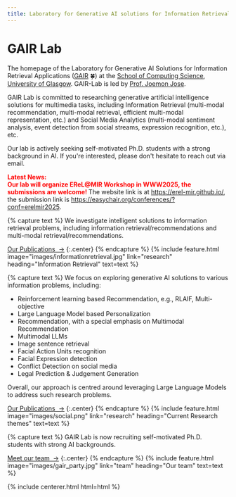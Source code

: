 ```yaml
---
title: Laboratory for Generative AI solutions for Information Retrieval Applications (GAIR-Lab)
---
```

 


# GAIR Lab

The homepage of the Laboratory for Generative AI Solutions for Information Retrieval Applications ([GAIR](https://gair-lab.github.io/) 🍀) at the [School of Computing Science](https://www.gla.ac.uk/schools/computing/), [University of Glasgow](https://www.gla.ac.uk/). GAIR-Lab is led by  [Prof. Joemon Jose](https://www.gla.ac.uk/schools/computing/staff/joemonjose/).

GAIR Lab is committed to researching generative artificial intelligence solutions for multimedia tasks, including Information Retrieval (multi-modal recommendation, multi-modal retrieval, efficient multi-modal representation, etc.) and Social Media Analytics (multi-modal sentiment analysis, event detection from social streams, expression recognition, etc.), etc. 

Our lab is actively seeking self-motivated Ph.D. students with a strong background in AI. If you're interested, please don't hesitate to reach out via email.

<b style="color:red;">Latest News:</b><br>
<b style="color:red;">
    Our lab will organize EReL@MIR Workshop in WWW2025, the submissions are welcome! </b>
    The website link is at <a href="https://erel-mir.github.io/" style="color:blue;">https://erel-mir.github.io/</a>, 
    the submission link is <a href="https://easychair.org/conferences/?conf=erelmir2025" style="color:blue;">https://easychair.org/conferences/?conf=erelmir2025</a>.







<!-- section break -->

{% capture text %}
We investigate intelligent solutions to information retrieval problems, including information retrieval/recommendations and multi-modal retrieval/recommendations.


[Our Publications &nbsp;→](research)
{:.center}
{% endcapture %}
{%
  include feature.html
  image="images/informationretrieval.jpg"
  link="research"
  heading="Information Retrieval"
  text=text
%}

{% capture text %}
We focus on exploring generative AI solutions to various information problems, including: 
<ul>
  <li>Reinforcement learning based Recommendation, e.g., RLAIF, Multi-objective</li>
  <li>Large Language Model based Personalization</li>
  <li>Recommendation, with a special emphasis on Multimodal Recommendation</li>
  <li>Multimodal LLMs</li>
  <li>Image sentence retrieval</li>
  <li>Facial Action Units recognition</li>
  <li>Facial Expression detection</li>
  <li>Conflict Detection on social media</li>
  <li>Legal Prediction & Judgement Generation</li>
</ul>
<p>Overall, our approach is centred around leveraging Large Language Models to address such research problems.</p>


[Our Publications &nbsp;→](research)
{:.center}
{% endcapture %}
{%
  include feature.html
  image="images/social.png"
  link="research"
  heading="Current Research themes"
  text=text
%}

{% capture text %}
GAIR Lab is now recruiting self-motivated Ph.D. students with strong AI backgrounds.


[Meet our team &nbsp;→](team)
{:.center}
{% endcapture %}
{%
  include feature.html
  image="images/gair_party.jpg"
  link="team"
  heading="Our team"
  text=text
%}



{% include centerer.html html=html %}
